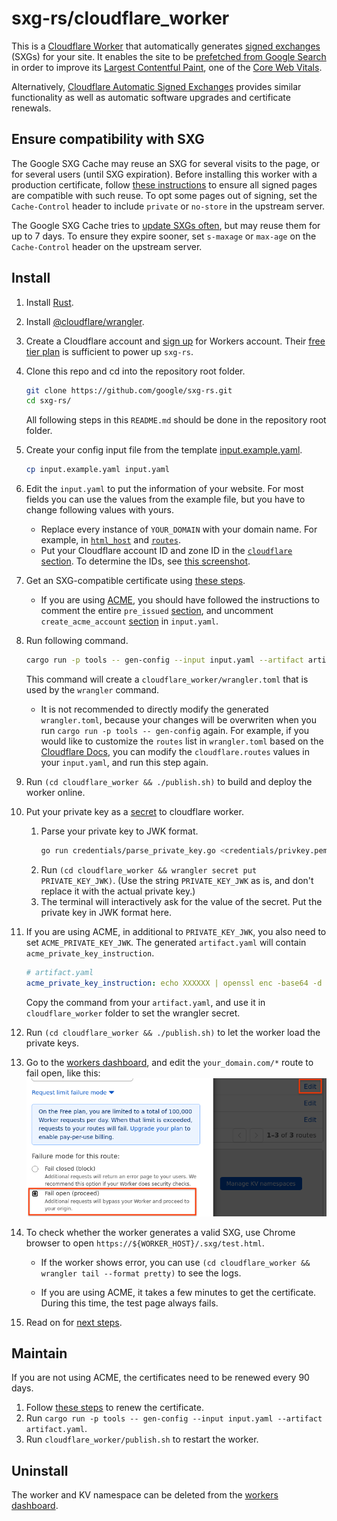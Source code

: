 <!--
Copyright 2021 Google LLC

Licensed under the Apache License, Version 2.0 (the "License");
you may not use this file except in compliance with the License.
You may obtain a copy of the License at

    https://www.apache.org/licenses/LICENSE-2.0

Unless required by applicable law or agreed to in writing, software
distributed under the License is distributed on an "AS IS" BASIS,
WITHOUT WARRANTIES OR CONDITIONS OF ANY KIND, either express or implied.
See the License for the specific language governing permissions and
limitations under the License.
-->

# sxg-rs/cloudflare_worker

This is a [Cloudflare Worker](https://workers.cloudflare.com/) that
automatically generates [signed exchanges](https://web.dev/signed-exchanges/) (SXGs)
for your site. It enables the site to be [prefetched from Google
Search](https://developers.google.com/search/docs/advanced/experience/signed-exchange)
in order to improve its [Largest Contentful Paint](https://web.dev/lcp/),
one of the [Core Web Vitals](https://web.dev/vitals/).

Alternatively, [Cloudflare Automatic Signed
Exchanges](https://support.cloudflare.com/hc/en-us/articles/4411075595661-Automatic-Signed-Exchanges-SXGs-)
provides similar functionality as well as automatic software upgrades and
certificate renewals.

## Ensure compatibility with SXG

The Google SXG Cache may reuse an SXG for several visits to the page, or for
several users (until SXG expiration). Before installing this worker with a
production certificate, follow [these
instructions](https://developers.google.com/search/docs/advanced/experience/signed-exchange#additional-requirements-for-google-search)
to ensure all signed pages are compatible with such reuse. To opt some pages
out of signing, set the `Cache-Control` header to include `private` or
`no-store` in the upstream server.

The Google SXG Cache tries to [update SXGs
often](https://developers.google.com/search/docs/advanced/experience/signed-exchange#:~:text=Regardless%20of%20the,the%20SXG%20response.),
but may reuse them for up to 7 days. To ensure they expire sooner, set
`s-maxage` or `max-age` on the `Cache-Control` header on the upstream server.

## Install

1. Install [Rust](https://www.rust-lang.org/tools/install).
1. Install [@cloudflare/wrangler](https://github.com/cloudflare/wrangler).
1. Create a Cloudflare account and
   [sign up](https://dash.cloudflare.com/sign-up/workers) for Workers account.
   Their
   [free tier plan](https://developers.cloudflare.com/workers/platform/pricing/)
   is sufficient to power up `sxg-rs`.

1. Clone this repo and cd into the repository root folder.
   ```bash
   git clone https://github.com/google/sxg-rs.git
   cd sxg-rs/
   ```
   All following steps in this `README.md` should be done in the repository root folder.

1. Create your config input file from the template
   [input.example.yaml](../input.example.yaml).
   ```bash
   cp input.example.yaml input.yaml
   ```

1. Edit the `input.yaml` to put the information of your website.
   For most fields you can use the values from the example file,
   but you have to change following values with yours.

   - Replace every instance of `YOUR_DOMAIN` with your domain name. For
     example, in [`html_host`](../input.example.yaml#L18) and
     [`routes`](../input.example.yaml#L34-L35).
   - Put your Cloudflare account ID and zone ID in the
     [`cloudflare` section](../input.example.yaml#L29-L30).
     To determine the IDs,
     see [this screenshot](https://forum.aapanel.com/d/3914-how-to-get-zone-id-of-cloudflare).

1. Get an SXG-compatible certificate
   using [these steps](../credentials/README.md#get-an-sxg_compatible-certificate).

   * If you are using
   [ACME](../credentials/README.md#option-1-automatic-certificate-management-environment-acme),
   you should have followed the instructions to comment the entire `pre_issued`
   [section](../input.example.yaml#L39-L41),
   and uncomment `create_acme_account`
   [section](../input.example.yaml#L42-L53)
   in `input.yaml`.

1. Run following command.
   ```bash
   cargo run -p tools -- gen-config --input input.yaml --artifact artifact.yaml
   ```
   This command will create a `cloudflare_worker/wrangler.toml` that is used by the `wrangler` command.

   - It is not recommended to directly modify the generated `wrangler.toml`, because your changes will be
     overwriten when you run `cargo run -p tools -- gen-config` again.
     For example, if you would like to customize the `routes` list in `wrangler.toml` based on the
     [Cloudflare Docs](https://developers.cloudflare.com/workers/platform/routes/#matching-behavior),
     you can modify the `cloudflare.routes` values in your `input.yaml`, and run this step again.

1. Run `(cd cloudflare_worker && ./publish.sh)` to build and deploy the worker online.

1. Put your private key as a
   [secret](https://developers.cloudflare.com/workers/cli-wrangler/commands#secret)
   to cloudflare worker.
   1. Parse your private key to JWK format.
      ```bash
      go run credentials/parse_private_key.go <credentials/privkey.pem
      ```
   1. Run `(cd cloudflare_worker && wrangler secret put PRIVATE_KEY_JWK)`. (Use the string
      `PRIVATE_KEY_JWK` as is, and don't replace it with the
      actual private key.)
   1. The terminal will interactively ask for the value of the secret.
      Put the private key in JWK format here.

1. If you are using ACME, in additional to `PRIVATE_KEY_JWK`,
   you also need to set `ACME_PRIVATE_KEY_JWK`.
   The generated `artifact.yaml` will contain `acme_private_key_instruction`.
   ```yaml
   # artifact.yaml
   acme_private_key_instruction: echo XXXXXX | openssl enc -base64 -d | wrangler secret put ACME_PRIVATE_KEY_JWK
   ```
   Copy the command from your `artifact.yaml`, and use it in `cloudflare_worker` folder to
   set the wrangler secret.

1. Run `(cd cloudflare_worker && ./publish.sh)` to let the worker load the private keys.

1. Go to the [workers dashboard](https://dash.cloudflare.com/workers), and edit
   the `your_domain.com/*` route to fail open, like this:
   ![screenshot of workers dashboard with "Fail open" highlighted](fail_open.png)

1. To check whether the worker generates a valid SXG,
   use Chrome browser to open `https://${WORKER_HOST}/.sxg/test.html`.

   * If the worker shows error, you can use
     `(cd cloudflare_worker && wrangler tail --format pretty)` to see the logs.

   * If you are using ACME, it takes a few minutes to get the certificate.
     During this time, the test page always fails.

1. Read on for [next steps](../README.md#next-steps).

## Maintain

If you are not using ACME,
the certificates need to be renewed every 90 days.

1. Follow [these steps](../credentials/README.md#renew-certificate) to renew
   the certificate.
1. Run `cargo run -p tools -- gen-config --input input.yaml --artifact artifact.yaml`.
1. Run `cloudflare_worker/publish.sh` to restart the worker.

## Uninstall

The worker and KV namespace can be deleted from the [workers
dashboard](https://dash.cloudflare.com/workers/overview).

